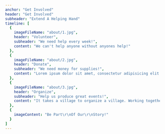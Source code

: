 ```yaml
---
anchor: "Get Involved"
header: "Get Involved"
subheader: "Extend A Helping Hand"
timeline: [
  {
    imageFileName: "about/1.jpg",
    header: "Volunteer",
    subheader: "We need help every week!",
    content: "We can't help anyone without anyones help!"
  },
  {
    imageFileName: "about/2.jpg",
    header: "Donate",
    subheader: "We need money for supplies!",
    content: "Lorem ipsum dolor sit amet, consectetur adipisicing elit. Minima maxime quam architecto quo inventore harum ex magni, dicta impedit."
  },
  {
    imageFileName: "about/3.jpg",
    header: "Organize",
    subheader: "Help us produce great events!",
    content: "It takes a village to organize a village. Working together we can all lead more fulfiling lives!"
  },
  {
    imageContent: "Be Part\r\nOf Our\r\nStory!"
  }
]
---
```

